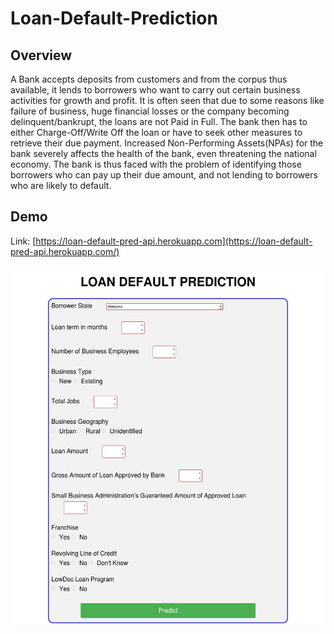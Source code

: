 # Loan-Default-Prediction
## Overview
A Bank accepts deposits from customers and from the corpus thus available, it lends to borrowers who want to carry out certain business activities for growth and profit. 
It is often seen that due to some reasons like failure of business, huge financial losses or the company becoming delinquent/bankrupt, the loans are not Paid in Full. 
The bank then has to either Charge-Off/Write Off the loan or have to seek other measures to retrieve their due payment. Increased Non-Performing Assets(NPAs) for the bank
severely affects the health of the bank, even threatening the national economy. The bank is thus faced with the problem of identifying those borrowers who can pay up their 
due amount, and not lending to borrowers who are likely to default.

## Demo
Link: [https://loan-default-pred-api.herokuapp.com](https://loan-default-pred-api.herokuapp.com/)

![](/static/form_image.jpg)
